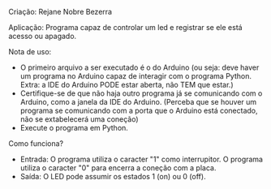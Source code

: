 Criação: Rejane Nobre Bezerra

Aplicação:
  Programa capaz de controlar um led e registrar se ele está acesso ou apagado.

Nota de uso:
 - O primeiro arquivo a ser executado é o do Arduino (ou seja: deve haver um programa no Arduino capaz de interagir com o programa Python. Extra: a IDE do Arduino PODE estar aberta, não TEM que estar.)
- Certifique-se de que não haja outro programa já se comunicando com o Arduino, como a janela da IDE do Arduino. (Perceba que se houver um programa se comunicando com a porta que o Arduino está conectado, não se extabelecerá uma coneção)
 - Execute o programa em Python.

Como funciona?
  - Entrada:
    O programa utiliza o caracter "1" como interrupitor.
    O programa utiliza o caracter "0" para encerra a coneção com a placa.
  - Saída:
    O LED pode assumir os estados 1 (on) ou 0 (off).
